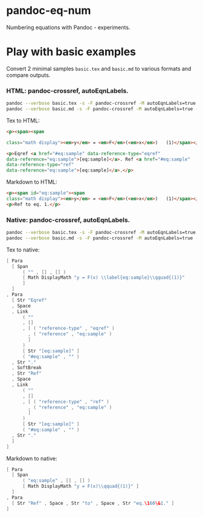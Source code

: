 # pandoc-eq-num

Numbering equations with Pandoc - experiments.

# Play with basic examples

Convert 2 minimal samples `basic.tex` and `basic.md` to various formats and compare outputs.



### HTML: pandoc-crossref, autoEqnLabels.

```sh
pandoc --verbose basic.tex -s -F pandoc-crossref -M autoEqnLabels=true -o basic-tex.html
pandoc --verbose basic.md -s -F pandoc-crossref -M autoEqnLabels=true -o basic-md.html
```

Tex to HTML:

```html
<p><span><span

class="math display"><em>y</em> = <em>F</em>(<em>x</em>)   (1)</span></span></p>

<p>Eqref <a href="#eq:sample" data-reference-type="eqref"
data-reference="eq:sample">[eq:sample]</a>. Ref <a href="#eq:sample"
data-reference-type="ref"
data-reference="eq:sample">[eq:sample]</a>.</p>
```

Markdown to HTML:

```html
<p><span id="eq:sample"><span
class="math display"><em>y</em> = <em>F</em>(<em>x</em>)   (1)</span></span></p>
<p>Ref to eq. 1.</p>
```



### Native: pandoc-crossref, autoEqnLabels.

```sh
pandoc --verbose basic.tex -s -F pandoc-crossref -M autoEqnLabels=true -t native -o basic-tex.hs
pandoc --verbose basic.md -s -F pandoc-crossref -M autoEqnLabels=true -t native -o basic-md.hs
```

Tex to native:

```h
[ Para
  [ Span
      ( "" , [] , [] )
      [ Math DisplayMath "y = F(x) \\label{eq:sample}\\qquad{(1)}"
      ]
  ]
, Para
  [ Str "Eqref"
  , Space
  , Link
      ( ""
      , []
      , [ ( "reference-type" , "eqref" )
        , ( "reference" , "eq:sample" )
        ]
      )
      [ Str "[eq:sample]" ]
      ( "#eq:sample" , "" )
  , Str "."
  , SoftBreak
  , Str "Ref"
  , Space
  , Link
      ( ""
      , []
      , [ ( "reference-type" , "ref" )
        , ( "reference" , "eq:sample" )
        ]
      )
      [ Str "[eq:sample]" ]
      ( "#eq:sample" , "" )
  , Str "."
  ]
]
```

Markdown to native:
```h
[ Para
  [ Span
      ( "eq:sample" , [] , [] )
      [ Math DisplayMath "y = F(x)\\qquad{(1)}" ]
  ]
, Para
  [ Str "Ref" , Space , Str "to" , Space , Str "eq.\160\&1." ]
]
```